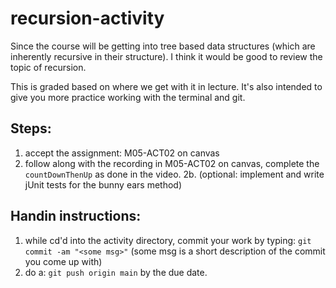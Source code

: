 # recursion-activity

Since the course will be getting into tree based data structures (which 
are inherently recursive in their structure). I think it would be good 
to review the topic of recursion. 

This is graded based on where we get with it in lecture. It's also intended 
to give you more practice working with the terminal and git.

## Steps:

1. accept the assignment: M05-ACT02 on canvas
2. follow along with the recording in M05-ACT02 on canvas,
   complete the `countDownThenUp` as done in the video.
2b. (optional: implement and write jUnit tests for the 
     bunny ears method)

## Handin instructions:

1. while cd'd into the activity directory, commit your work by typing:
`git commit -am "<some msg>"`
   (some msg is a short description of the commit you come up with)
2. do a: `git push origin main` by the due date.


